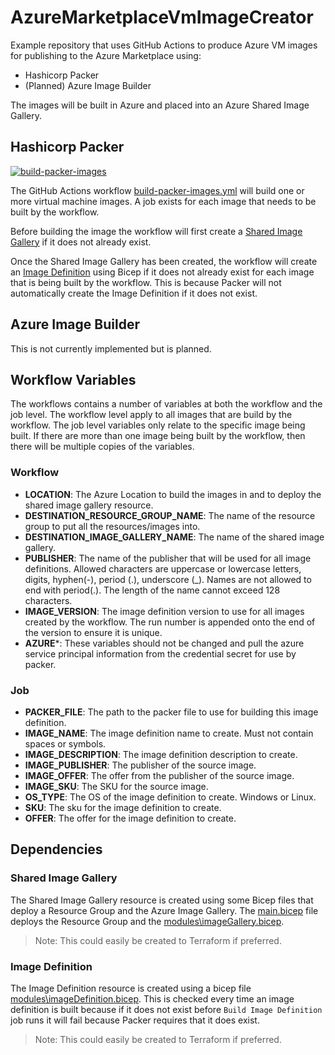 # AzureMarketplaceVmImageCreator

Example repository that uses GitHub Actions to produce Azure VM images for publishing to the Azure Marketplace using:

- Hashicorp Packer
- (Planned) Azure Image Builder

The images will be built in Azure and placed into an Azure Shared Image Gallery.

## Hashicorp Packer

[![build-packer-images](https://github.com/DsrDemoOrg/AzureMarketplaceVmImageCreator/actions/workflows/build-packer-images.yml/badge.svg)](https://github.com/DsrDemoOrg/AzureMarketplaceVmImageCreator/actions/workflows/build-packer-images.yml)

The GitHub Actions workflow [build-packer-images.yml](.github\worklows\build-packer-images.yml) will build one or more virtual machine images. A job exists for each image that needs to be built by the workflow.

Before building the image the workflow will first create a [Shared Image Gallery](https://docs.microsoft.com/en-us/azure/virtual-machines/shared-image-galleries) if it does not already exist.

Once the Shared Image Gallery has been created, the workflow will create an [Image Definition](https://docs.microsoft.com/en-us/azure/virtual-machines/windows/shared-images-portal#create-an-image-definition) using Bicep if it does not already exist for each image that is being built by the workflow. This is because Packer will not automatically create the Image Definition if it does not exist.

## Azure Image Builder

This is not currently implemented but is planned.

## Workflow Variables

The workflows contains a number of variables at both the workflow and the job level. The workflow level apply to all images that are build by the workflow. The job level variables only relate to the specific image being built. If there are more than one image being built by the workflow, then there will be multiple copies of the variables.

### Workflow

- **LOCATION**: The Azure Location to build the images in and to deploy the shared image gallery resource.
- **DESTINATION_RESOURCE_GROUP_NAME**: The name of the resource group to put all the resources/images into.
- **DESTINATION_IMAGE_GALLERY_NAME**: The name of the shared image gallery.
- **PUBLISHER**: The name of the publisher that will be used for all image definitions. Allowed characters are uppercase or lowercase letters, digits, hyphen(-), period (.), underscore (_). Names are not allowed to end with period(.). The length of the name cannot exceed 128 characters.
- **IMAGE_VERSION**: The image definition version to use for all images created by the workflow. The run number is appended onto the end of the version to ensure it is unique.
- **AZURE***: These variables should not be changed and pull the azure service principal information from the credential secret for use by packer.

### Job

- **PACKER_FILE**: The path to the packer file to use for building this image definition.
- **IMAGE_NAME**: The image definition name to create. Must not contain spaces or symbols.
- **IMAGE_DESCRIPTION**: The image definition description to create.
- **IMAGE_PUBLISHER**: The publisher of the source image.
- **IMAGE_OFFER**: The offer from the publisher of the source image.
- **IMAGE_SKU**: The SKU for the source image.
- **OS_TYPE**: The OS of the image definition to create. Windows or Linux.
- **SKU**: The sku for the image definition to create.
- **OFFER**: The offer for the image definition to create.

## Dependencies

### Shared Image Gallery

The Shared Image Gallery resource is created using some Bicep files that deploy a Resource Group and the Azure Image Gallery. The [main.bicep](bicep\main.bicep) file deploys the Resource Group and the [modules\imageGallery.bicep](bicep\modules\imageGallery.bicep).

> Note: This could easily be created to Terraform if preferred.

### Image Definition

The Image Definition resource is created using a bicep file [modules\imageDefinition.bicep](bicep\modules\imageDefinition.bicep). This is checked every time an image definition is built
because if it does not exist before `Build Image Definition` job runs it will fail because
Packer requires that it does exist.

> Note: This could easily be created to Terraform if preferred.
